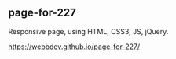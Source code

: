 ## page-for-227
Responsive page, using HTML, CSS3, JS, jQuery.

https://webbdev.github.io/page-for-227/
